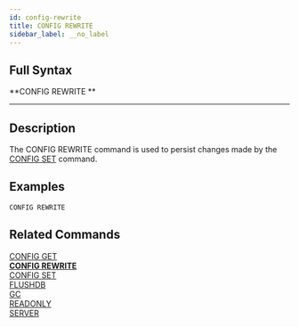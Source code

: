 ```yaml
---
id: config-rewrite
title: CONFIG REWRITE
sidebar_label: __no_label
---
```


## Full Syntax

**CONFIG REWRITE **

---

## Description

The CONFIG REWRITE command is used to persist changes made by the [CONFIG SET](../commands/config-set.md) command.

## Examples
```tile38-cli
CONFIG REWRITE
```

## Related Commands

[CONFIG GET](../commands/config-get.md)<br>
**[CONFIG REWRITE](../commands/config-rewrite.md)**<br>
[CONFIG SET](../commands/config-set.md)<br>
[FLUSHDB](../commands/flushdb.md)<br>
[GC](../commands/gc.md)<br>
[READONLY](../commands/readonly.md)<br>
[SERVER](../commands/server.md)<br>